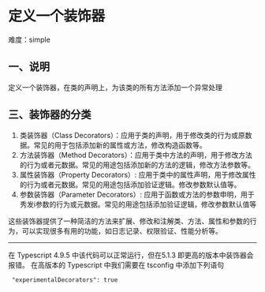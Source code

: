 # 定义一个装饰器
难度：simple
## 一、说明
 定义一个装饰器，在类的声明上，为该类的所有方法添加一个异常处理

## 三、装饰器的分类
1. 类装饰器（Class Decorators）：应用于类的声明，用于修改类的行为或原数据。常见的用于包括添加新的属性或方法，修改构造函数等。
2. 方法装饰器（Method Decorators）：应用于类中方法的声明，用于修改方法的行为或者元数据。常见的用途包括添加新的方法的逻辑，修改方法参数等。
3. 属性装饰器（Property Decorators）: 应用于类中的属性声明，用于修改属性的行为或者元数据。常见的用途包括添加验证逻辑。修改参数默认值等。
4. 参数装饰器（Parameter Decorators）: 应用于函数或方法的参数申明，用于秀发i参数的行为或元数据。常见的用途包括添加验证逻辑，修改参数默认值等

这些装饰器提供了一种简洁的方法来扩展、修改和注解类、方法、属性和参数的行为，可以实现很多有用的功能，如日志记录、权限验证、性能分析等。

 ---
 在 Typescript 4.9.5 中该代码可以正常运行，但在5.1.3 即更高的版本中装饰器会报错。
 在高版本的 Typescript 中我们需要在 tsconfig 中添加下列语句

     "experimentalDecorators": true  